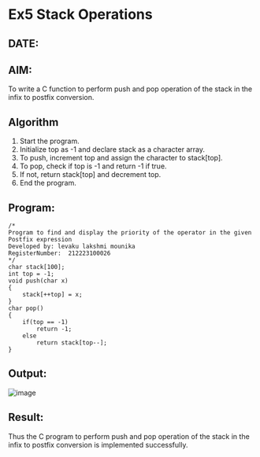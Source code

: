 # Ex5 Stack Operations
## DATE:
## AIM:
To write a C function to perform push and pop operation of the stack in the infix to postfix conversion.

## Algorithm
1. Start the program.
2. Initialize top as -1 and declare stack as a character array.
3. To push, increment top and assign the character to stack[top].
4. To pop, check if top is -1 and return -1 if true.
5. If not, return stack[top] and decrement top.
6. End the program.

## Program:
```
/*
Program to find and display the priority of the operator in the given Postfix expression
Developed by: levaku lakshmi mounika
RegisterNumber:  212223100026
*/
char stack[100]; 
int top = -1; 
void push(char x) 
{ 
    stack[++top] = x; 
} 
char pop() 
{ 
    if(top == -1) 
        return -1; 
    else 
        return stack[top--]; 
} 
```

## Output:

![image](https://github.com/user-attachments/assets/4aceaa4e-89d1-4277-94d4-c5e55bca862f)


## Result:
Thus the C program to perform push and pop operation of the stack in the infix to postfix conversion is implemented successfully.
